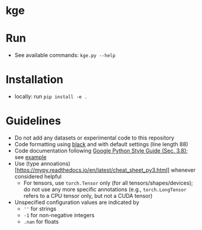 # kge

# Run
- See available commands: `kge.py --help`

# Installation
- locally: run `pip install -e .`

# Guidelines
- Do not add any datasets or experimental code to this repository
- Code formatting using [black](https://github.com/ambv/black) and with default
  settings (line length 88)
- Code documentation following [Google Python Style Guide (Sec.
  3.8)](http://google.github.io/styleguide/pyguide.html#38-comments-and-docstrings);
  see
  [example](https://sphinxcontrib-napoleon.readthedocs.io/en/latest/example_google.html)
- Use (type
  annoations)[https://mypy.readthedocs.io/en/latest/cheat_sheet_py3.html]
  whenever considered helpful
  - For tensors, use `torch.Tensor` only (for all tensors/shapes/devices); do
    not use any more specific annotations (e.g., `torch.LongTensor` refers to a
    CPU tensor only, but not a CUDA tensor)
- Unspecified configuration values are indicated by
  - `''` for strings
  - `-1` for non-negative integers
  - `.nan` for floats

